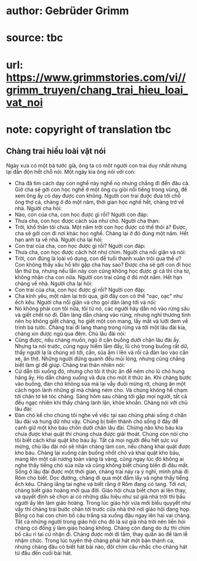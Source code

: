 # author: Gebrüder Grimm
# source: tbc
# url: https://www.grimmstories.com/vi//grimm_truyen/chang_trai_hieu_loai_vat_noi
# note: copyright of translation tbc

## Chàng trai hiểu loài vật nói 

Ngày xưa có một bá tước già, ông ta có một người con trai duy nhất nhưng
lại đần độn hết chỗ nói. Một ngày kia ông nói với con:
- Cha đã tìm cách dạy con nghề này nghề nọ nhưng chẳng đi đến đâu cả.
Giờ cha sẽ gởi con học nghề ở một ông cụ giỏi nổi tiếng trong vùng, để
xem ông ấy có dạy được con không.
Người con trai được đưa tới chỗ ông thợ cả, chàng ở đó một năm, thời
gian học nghề hết, chàng trở về nhà. Người cha hỏi:
- Nào, con của cha, con học được gì rồi?
Người con đáp:
- Thưa cha, con học được cách sủa như chó.
Người cha than:
- Trời, khổ thân tôi chưa. Một năm trời con học được có thế thôi à?
Được, cha sẽ gởi con đi nơi khác học nghề.
Chàng lại ở đó đúng một năm. Hết hạn anh ta về nhà. Người cha lại hỏi:
- Con trai của cha, con học được gì rồi?
Người con đáp:
- Thưa cha, con học được cách hót như chim.
Người cha nổi giận và nói:
- Trời, con đúng là loài vô dụng, con để tuổi thanh xuân trôi qua thế ư?
Con không thấy xấu hổ khi gặp cha hay sao? Được cha sẽ gởi con đi học
lần thứ ba, nhưng nếu lần này con cũng không học được gì cả thì cha từ,
không nhận cha con nữa.
Người con trai cũng ở đó một năm. Hết hạn chàng về nhà. Người cha lại
hỏi:
- Con trai của cha, con học được gì rồi?
Người con đáp:
- Cha kính yêu, một năm lại trôi qua, giờ đây con có thể "oạc, oạc"
như ếch kêu.
Người cha nổi giận và cho gọi dân làng tới và nói:
- Nó không phải con tôi nữa, tôi từ nó, các người hãy dẫn nó vào rừng
sâu và giết chết nó đi.
Dân làng dẫn chàng vào rừng, nhưng nghĩ thương tình nên họ không giết
chàng, họ giết một con mang, lấy mắt và lưỡi đem về trình bá tước.
Chàng trai đi lang thang trong rừng và tới một lâu đài kia, chàng xin
được ngủ qua đêm. Chủ lâu đài nói:
- Cũng được, nếu chàng muốn, ngủ ở căn buồng dưới chân lâu đài ấy. Nhưng
ta nói trước, cũng nguy hiểm lắm đấy, lũ chó trong buồng rất dữ, thấy
người lạ là chúng xô tới, cắn, sủa ầm ỉ lên và rồi cả đàn lao vào cắn
xé, ăn thịt.
Những người đứng quanh đều mủi lòng, nhưng cũng chẳng biết làm gì để
giúp. Chàng trai thản nhiên nói:
- Cứ dẫn tôi xuống đó, nhưng cho tôi ít thức ăn để ném cho lũ chó hung
hăng ấy.
Họ dẫn chàng xuống và đưa cho một ít thức ăn. Khi chàng bước vào buồng,
đàn chó không sủa mà lại vẫy đuôi mừng rỡ, chúng ăn một cách ngon lành
những gì mà chàng ném cho. Và chúng không hề chạm tới chân tơ kẽ tóc
chàng.
Sáng hôm sau chàng tới gặp mọi người, tất cả đều ngạc nhiên khi thấy
chàng lành lặn, khỏe khoắn. Chàng nói với chủ lâu đài:
- Đàn chó kể cho chúng tôi nghe về việc tại sao chúng phải sống ở chân
lâu đài và hung dữ như vậy. Chúng bị biến thành chó sống ở đây để canh
giữ một kho báu chôn dưới chân lâu đài. Chừng nào kho báu kia chưa được
khai quật thì chúng chưa được giải thoát. Chúng còn nói cho tôi biết
cách khai quật kho báu ấy.
Tất cả mọi người đều hết sức vui mừng, chủ lâu đài nói sẽ nhận chàng làm
con, nếu chàng khai quật được kho báu. Chàng lại xuống căn buồng nhốt
chó và khai quật kho báu, mang lên một cái rương toàn vàng là vàng, cũng
ngay lúc đó không ai nghe thấy tiếng chó sủa nữa và cũng không biết
chúng biến đi đâu mất.
Sống ở lâu đài được một thời gian, chàng trai nảy ra ý nghĩ, mình phải
đi Rôm cho biết. Dọc đường, chàng đi qua một đầm lầy và nghe thấy tiếng
ếch kêu. Chàng lắng tai nghe và biết rằng ở Rôm đang có tang. Tới nơi,
chàng biết giáo hoàng mới qua đời. Giáo hội chưa biết chọn ai lên thay,
và quyết định sẽ chọn ai có những dấu hiệu như sứ giả nhà trời thì bầu
người ấy lên làm giáo hoàng.
Trong lúc giáo hội vừa mới biểu quyyết như vậy thì chàng trai bước chân
tới trước cửa nhà thờ nơi giáo hội đang họp. Bỗng có hai con chim bồ câu
trắng sà xuống đậu ngay lên hai vai chàng. Tất cả những người trong giáo
hội cho đó là sứ giả nhà trời nên liền hỏi chàng có đồng ý làm giáo
hoàng không. Chàng còn đang do dự thì chim bồ câu rỉ tai cứ nhận đi.
Chàng được mời đi tắm, thay quần áo để làm lễ nhậm chức. Trong lúc tuyên
thệ chàng phải hát một bản thánh ca, nhưng chàng đâu có biết hát bài
nào, đôi chim câu nhắc cho chàng hát từ đầu đến cuối bài hát.
